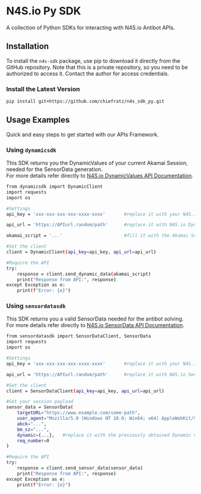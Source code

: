 # N4S.io Py SDK

A collection of Python SDKs for interacting with N4S.io Antibot APIs.

## Installation

To install the `n4s-sdk` package, use pip to download it directly from the GitHub repository. Note that this is a private repository, so you need to be authorized to access it. Contact the author for access credentials.

### Install the Latest Version
```bash
pip install git+https://github.com/chiefratz/n4s_sdk_py.git
```

## Usage Examples
Quick and easy steps to get started with our APIs Framework.

### Using `dynamicsdk`

This SDK returns you the DynamicValues of your current Akamai Session, needed for the SensorData generation.<br>
For more details refer directly to [N4S.io DynamicValues API Documentation](https://n4s.gitbook.io/n4s.io/akamai-web-api-guide/dynamic-values-api-documentation).

```bash
from dynamicsdk import DynamicClient
import requests
import os

#Settings
api_key = 'xxx-xxx-xxx-xxx-xxxx-xxxx'       #replace it with your N4S.io API-KEY

api_url = 'https://APIurl.random/path'      #replace it with N4S.io Dynamic Values API Endpoint

akamai_script = '...'                       #fill it with the Akamai Script of your session

#Set the client
client = DynamicClient(api_key=api_key, api_url=api_url)

#Require the API
try:
    response = client.send_dynamic_data(akamai_script)
    print("Response from API:", response)
except Exception as e:
    print(f"Error: {e}")
```

### Using `sensordatasdk`
This SDK returns you a valid SensorData needed for the antibot solving.<br>
For more details refer directly to [N4S.io SensorData API Documentation](https://n4s.gitbook.io/n4s.io/akamai-web-api-guide/sensordata-v3.0-api-documentation).
```bash
from sensordatasdk import SensorDataClient, SensorData
import requests
import os

#Settings
api_key = 'xxx-xxx-xxx-xxx-xxxx-xxxx'       #replace it with your N4S.io API-KEY

api_url = 'https://APIurl.random/path'      #replace it with N4S.io SensorData Web API Endpoint

#Set the client
client = SensorDataClient(api_key=api_key, api_url=api_url)

#Set your session payload
sensor_data = SensorData(
    targetURL="https://www.example.com/some-path",
    user_agent="Mozilla/5.0 (Windows NT 10.0; Win64; x64) AppleWebKit/537.36 (KHTML, like Gecko) Chrome/139.0.0.0 Safari/537.36",
    abck="...",
    bm_sz="...",    
    dynamic={...},   #replace it with the previously obtained Dynamic values
    req_number=0
)

#Require the API
try:
    response = client.send_sensor_data(sensor_data)
    print("Response from API:", response)
except Exception as e:
    print(f"Error: {e}")

```

